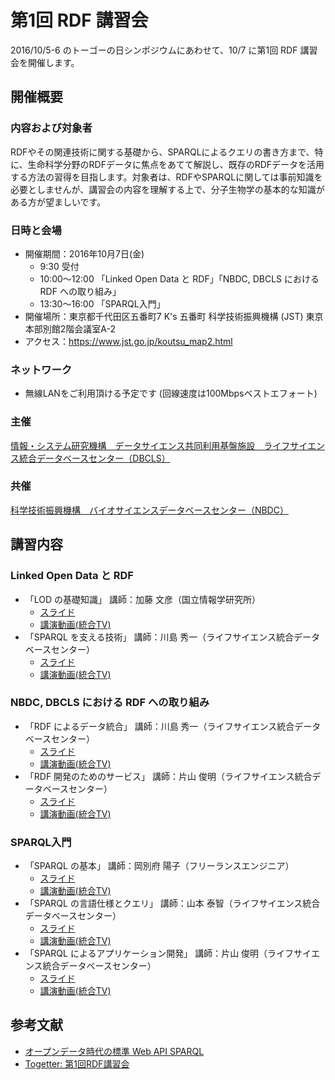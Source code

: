# 第1回 RDF 講習会 

2016/10/5-6 のトーゴーの日シンポジウムにあわせて、10/7 に第1回 RDF 講習会を開催します。

## 開催概要 

### 内容および対象者

RDFやその関連技術に関する基礎から、SPARQLによるクエリの書き方まで、特に、生命科学分野のRDFデータに焦点をあてて解説し、既存のRDFデータを活用する方法の習得を目指します。対象者は、RDFやSPARQLに関しては事前知識を必要としませんが、講習会の内容を理解する上で、分子生物学の基本的な知識がある方が望ましいです。

### 日時と会場

* 開催期間：2016年10月7日(金)
    - 9:30 受付
    - 10:00〜12:00 「Linked Open Data と RDF」「NBDC, DBCLS における RDF への取り組み」
    - 13:30〜16:00 「SPARQL入門」
* 開催場所：東京都千代田区五番町7 K's 五番町 科学技術振興機構 (JST) 東京本部別館2階会議室A-2
* アクセス：https://www.jst.go.jp/koutsu_map2.html

### ネットワーク

* 無線LANをご利用頂ける予定です (回線速度は100Mbpsベストエフォート)

### 主催
[情報・システム研究機構　データサイエンス共同利用基盤施設　ライフサイエンス統合データベースセンター（DBCLS）](http://dbcls.jp/)
### 共催
[科学技術振興機構　バイオサイエンスデータベースセンター（NBDC）](http://biosciencedbc.jp)

## 講習内容

### Linked Open Data と RDF

* 「LOD の基礎知識」 講師：加藤 文彦（国立情報学研究所） 
    - [スライド](https://speakerdeck.com/fumi/introduction-to-lod)
    - [講演動画(統合TV)]([http://doi.org/10.7875/togotv.2016.136 )
* 「SPARQL を支える技術」 講師：川島 秀一（ライフサイエンス統合データベースセンター）
    - [スライド](http://wiki.lifesciencedb.jp/mw/images/1/1a/RDF-lecture-01_20161007.pdf)
    - [講演動画(統合TV)](http://togotv.dbcls.jp/20161009.html)

### NBDC, DBCLS における RDF への取り組み

* 「RDF によるデータ統合」 講師：川島 秀一（ライフサイエンス統合データベースセンター）
    - [スライド](http://wiki.lifesciencedb.jp/mw/images/e/eb/RDF-lecture-01-skwsm2_20161007.pdf)
    - [講演動画(統合TV)](http://doi.org/10.7875/togotv.2016.138)
* 「RDF 開発のためのサービス」 講師：片山 俊明（ライフサイエンス統合データベースセンター）
    - [スライド](http://tinyurl.com/20161007-rdf-serv)
    - [講演動画(統合TV)](http://doi.org/10.7875/togotv.2016.139)


### SPARQL入門

* 「SPARQL の基本」 講師：岡別府 陽子（フリーランスエンジニア）
    - [スライド](https://dx.doi.org/10.6084/m9.figshare.4003299.v1)
    - [講演動画(統合TV)](http://doi.org/10.7875/togotv.2016.140)
* 「SPARQL の言語仕様とクエリ」 講師：山本 泰智（ライフサイエンス統合データベースセンター）
    - [スライド](https://dx.doi.org/10.6084/m9.figshare.3993804)
    - [講演動画(統合TV)](http://doi.org/10.7875/togotv.2016.141)
* 「SPARQL によるアプリケーション開発」 講師：片山 俊明（ライフサイエンス統合データベースセンター）
    - [スライド](http://tinyurl.com/20161007-rdf-app)
    - [講演動画(統合TV)](http://doi.org/10.7875/togotv.2016.142)

## 参考文献

* [オープンデータ時代の標準 Web API SPARQL](http://sparqlbook.jp/)
* [Togetter: 第1回RDF講習会](http://togetter.com/li/1034066 )
